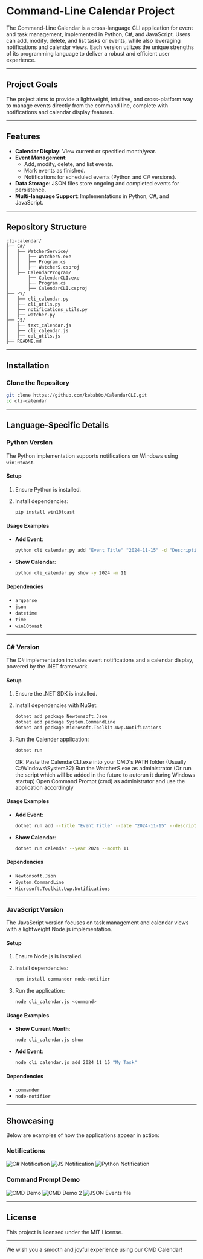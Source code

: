 # Command-Line Calendar Project

The Command-Line Calendar is a cross-language CLI application for event and task management, implemented in Python, C#, and JavaScript. Users can add, modify, delete, and list tasks or events, while also leveraging notifications and calendar views. Each version utilizes the unique strengths of its programming language to deliver a robust and efficient user experience.

---

## Project Goals

The project aims to provide a lightweight, intuitive, and cross-platform way to manage events directly from the command line, complete with notifications and calendar display features.

---

## Features

- **Calendar Display**: View current or specified month/year.
- **Event Management**:
  - Add, modify, delete, and list events.
  - Mark events as finished.
  - Notifications for scheduled events (Python and C# versions).
- **Data Storage**: JSON files store ongoing and completed events for persistence.
- **Multi-language Support**: Implementations in Python, C#, and JavaScript.

---

## Repository Structure

```
cli-calendar/
├── C#/
│   ├── WatcherService/
│   │   ├── WatcherS.exe
│   │   ├── Program.cs
│   │   ├── WatcherS.csproj
│   ├── CalendarProgram/
│       ├── CalendarCLI.exe
│       ├── Program.cs
│       ├── CalendarCLI.csproj
├── PY/
│   ├── cli_calendar.py
│   ├── cli_utils.py
│   ├── notifications_utils.py
│   ├── watcher.py
├── JS/
│   ├── text_calendar.js
│   ├── cli_calendar.js
│   ├── cal_utils.js
├── README.md
```

---

## Installation

### Clone the Repository

```bash
git clone https://github.com/kebab0o/CalendarCLI.git
cd cli-calendar
```

---

## Language-Specific Details

### Python Version

The Python implementation supports notifications on Windows using `win10toast`.

#### Setup

1. Ensure Python is installed.
2. Install dependencies:

   ```bash
   pip install win10toast
   ```

#### Usage Examples

- **Add Event**:

  ```bash
  python cli_calendar.py add "Event Title" "2024-11-15" -d "Description" -t "09:00" -n "2024-11-15-07:00"
  ```

- **Show Calendar**:

  ```bash
  python cli_calendar.py show -y 2024 -m 11
  ```

#### Dependencies

- `argparse`
- `json`
- `datetime`
- `time`
- `win10toast`

---

### C# Version

The C# implementation includes event notifications and a calendar display, powered by the .NET framework.

#### Setup

1. Ensure the .NET SDK is installed.
2. Install dependencies with NuGet:

   ```bash
   dotnet add package Newtonsoft.Json
   dotnet add package System.CommandLine
   dotnet add package Microsoft.Toolkit.Uwp.Notifications
   ```

3. Run the Calender application:

   ```bash
   dotnet run
   ```
   OR:
   Paste the CalendarCLI.exe into your CMD's PATH folder (Usually C:\Windows\System32)
   Run the WatcherS.exe as administrator (Or run the script which will be added in the future to autorun it during Windows startup)
   Open Command Prompt (cmd) as administrator and use the application accordingly

#### Usage Examples

- **Add Event**:

  ```bash
  dotnet run add --title "Event Title" --date "2024-11-15" --description "Description"
  ```

- **Show Calendar**:

  ```bash
  dotnet run calendar --year 2024 --month 11
  ```

#### Dependencies

- `Newtonsoft.Json`
- `System.CommandLine`
- `Microsoft.Toolkit.Uwp.Notifications`

---

### JavaScript Version

The JavaScript version focuses on task management and calendar views with a lightweight Node.js implementation.

#### Setup

1. Ensure Node.js is installed.
2. Install dependencies:

   ```bash
   npm install commander node-notifier
   ```

3. Run the application:

   ```bash
   node cli_calendar.js <command>
   ```

#### Usage Examples

- **Show Current Month**:

  ```bash
  node cli_calendar.js show
  ```

- **Add Event**:

  ```bash
  node cli_calendar.js add 2024 11 15 "My Task"
  ```

#### Dependencies

- `commander`
- `node-notifier`

---

## Showcasing

Below are examples of how the applications appear in action:

### Notifications

![C# Notification](Screenshots/CSNotif_primjer.png)
![JS Notification](Screenshots/JSPrimjerNotif.png)
![Python Notification](Screenshots/PythonNotif_primjer.png)

### Command Prompt Demo

![CMD Demo](Screenshots/WSCMDExample1.PNG)
![CMD Demo 2](Screenshots/WSCMDExample2.PNG)
![JSON Events file](Screenshots/JSONFileExample.PNG)

---

## License

This project is licensed under the MIT License.

---

We wish you a smooth and joyful experience using our CMD Calendar!

